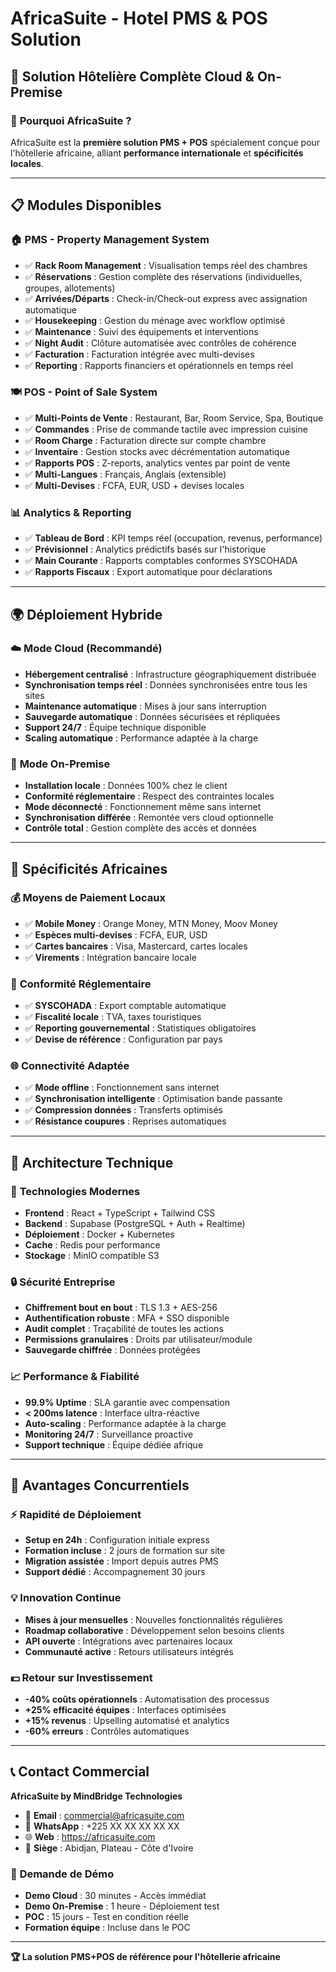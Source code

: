 # AfricaSuite - Hotel PMS & POS Solution

## 🏨 Solution Hôtelière Complète Cloud & On-Premise

### 🌟 **Pourquoi AfricaSuite ?**

AfricaSuite est la **première solution PMS + POS** spécialement conçue pour l'hôtellerie africaine, alliant **performance internationale** et **spécificités locales**.

---

## 📋 **Modules Disponibles**

### 🏠 **PMS - Property Management System**
- ✅ **Rack Room Management** : Visualisation temps réel des chambres
- ✅ **Réservations** : Gestion complète des réservations (individuelles, groupes, allotements)
- ✅ **Arrivées/Départs** : Check-in/Check-out express avec assignation automatique
- ✅ **Housekeeping** : Gestion du ménage avec workflow optimisé
- ✅ **Maintenance** : Suivi des équipements et interventions
- ✅ **Night Audit** : Clôture automatisée avec contrôles de cohérence
- ✅ **Facturation** : Facturation intégrée avec multi-devises
- ✅ **Reporting** : Rapports financiers et opérationnels en temps réel

### 🍽️ **POS - Point of Sale System**
- ✅ **Multi-Points de Vente** : Restaurant, Bar, Room Service, Spa, Boutique
- ✅ **Commandes** : Prise de commande tactile avec impression cuisine
- ✅ **Room Charge** : Facturation directe sur compte chambre
- ✅ **Inventaire** : Gestion stocks avec décrémentation automatique
- ✅ **Rapports POS** : Z-reports, analytics ventes par point de vente
- ✅ **Multi-Langues** : Français, Anglais (extensible)
- ✅ **Multi-Devises** : FCFA, EUR, USD + devises locales

### 📊 **Analytics & Reporting**
- ✅ **Tableau de Bord** : KPI temps réel (occupation, revenus, performance)
- ✅ **Prévisionnel** : Analytics prédictifs basés sur l'historique
- ✅ **Main Courante** : Rapports comptables conformes SYSCOHADA
- ✅ **Rapports Fiscaux** : Export automatique pour déclarations

---

## 🌍 **Déploiement Hybride**

### ☁️ **Mode Cloud (Recommandé)**
- **Hébergement centralisé** : Infrastructure géographiquement distribuée
- **Synchronisation temps réel** : Données synchronisées entre tous les sites
- **Maintenance automatique** : Mises à jour sans interruption
- **Sauvegarde automatique** : Données sécurisées et répliquées
- **Support 24/7** : Équipe technique disponible
- **Scaling automatique** : Performance adaptée à la charge

### 🏢 **Mode On-Premise**
- **Installation locale** : Données 100% chez le client
- **Conformité réglementaire** : Respect des contraintes locales
- **Mode déconnecté** : Fonctionnement même sans internet
- **Synchronisation différée** : Remontée vers cloud optionnelle
- **Contrôle total** : Gestion complète des accès et données

---

## 🎯 **Spécificités Africaines**

### 💰 **Moyens de Paiement Locaux**
- ✅ **Mobile Money** : Orange Money, MTN Money, Moov Money
- ✅ **Espèces multi-devises** : FCFA, EUR, USD
- ✅ **Cartes bancaires** : Visa, Mastercard, cartes locales
- ✅ **Virements** : Intégration bancaire locale

### 📜 **Conformité Réglementaire**
- ✅ **SYSCOHADA** : Export comptable automatique
- ✅ **Fiscalité locale** : TVA, taxes touristiques
- ✅ **Reporting gouvernemental** : Statistiques obligatoires
- ✅ **Devise de référence** : Configuration par pays

### 🌐 **Connectivité Adaptée**
- ✅ **Mode offline** : Fonctionnement sans internet
- ✅ **Synchronisation intelligente** : Optimisation bande passante
- ✅ **Compression données** : Transferts optimisés
- ✅ **Résistance coupures** : Reprises automatiques

---

## 🔧 **Architecture Technique**

### 🐳 **Technologies Modernes**
- **Frontend** : React + TypeScript + Tailwind CSS
- **Backend** : Supabase (PostgreSQL + Auth + Realtime)
- **Déploiement** : Docker + Kubernetes
- **Cache** : Redis pour performance
- **Stockage** : MinIO compatible S3

### 🔒 **Sécurité Entreprise**
- **Chiffrement bout en bout** : TLS 1.3 + AES-256
- **Authentification robuste** : MFA + SSO disponible
- **Audit complet** : Traçabilité de toutes les actions
- **Permissions granulaires** : Droits par utilisateur/module
- **Sauvegarde chiffrée** : Données protégées

### 📈 **Performance & Fiabilité**
- **99.9% Uptime** : SLA garantie avec compensation
- **< 200ms latence** : Interface ultra-réactive
- **Auto-scaling** : Performance adaptée à la charge
- **Monitoring 24/7** : Surveillance proactive
- **Support technique** : Équipe dédiée afrique

---

## 🚀 **Avantages Concurrentiels**

### ⚡ **Rapidité de Déploiement**
- **Setup en 24h** : Configuration initiale express
- **Formation incluse** : 2 jours de formation sur site
- **Migration assistée** : Import depuis autres PMS
- **Support dédié** : Accompagnement 30 jours

### 💡 **Innovation Continue**
- **Mises à jour mensuelles** : Nouvelles fonctionnalités régulières
- **Roadmap collaborative** : Développement selon besoins clients
- **API ouverte** : Intégrations avec partenaires locaux
- **Communauté active** : Retours utilisateurs intégrés

### 💵 **Retour sur Investissement**
- **-40% coûts opérationnels** : Automatisation des processus
- **+25% efficacité équipes** : Interfaces optimisées
- **+15% revenus** : Upselling automatisé et analytics
- **-60% erreurs** : Contrôles automatiques

---

## 📞 **Contact Commercial**

**AfricaSuite by MindBridge Technologies**
- 📧 **Email** : commercial@africasuite.com
- 📱 **WhatsApp** : +225 XX XX XX XX XX
- 🌐 **Web** : https://africasuite.com
- 🏢 **Siège** : Abidjan, Plateau - Côte d'Ivoire

### 🎯 **Demande de Démo**
- **Demo Cloud** : 30 minutes - Accès immédiat
- **Demo On-Premise** : 1 heure - Déploiement test
- **POC** : 15 jours - Test en condition réelle
- **Formation équipe** : Incluse dans le POC

---

**🏆 La solution PMS+POS de référence pour l'hôtellerie africaine**